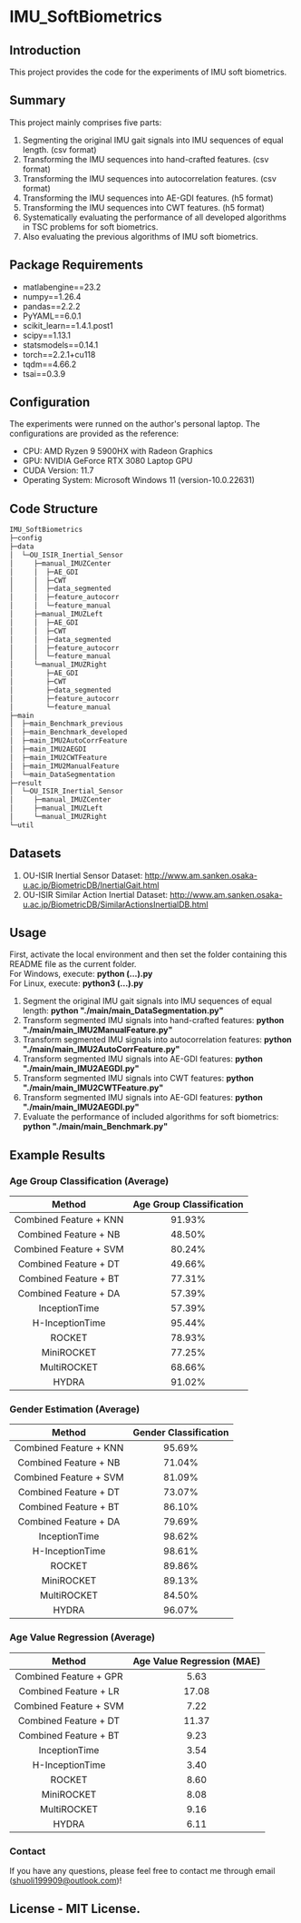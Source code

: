 # IMU_SoftBiometrics

## Introduction
This project provides the code for the experiments of IMU soft biometrics.
## Summary
This project mainly comprises five parts:
1. Segmenting the original IMU gait signals into IMU sequences of equal length. (csv format)
2. Transforming the IMU sequences into hand-crafted features. (csv format)
3. Transforming the IMU sequences into autocorrelation features. (csv format)
4. Transforming the IMU sequences into AE-GDI features. (h5 format)
5. Transforming the IMU sequences into CWT features. (h5 format)
6. Systematically evaluating the performance of all developed algorithms in TSC problems for soft biometrics.
7. Also evaluating the previous algorithms of IMU soft biometrics.
## Package Requirements
- matlabengine==23.2
- numpy==1.26.4
- pandas==2.2.2
- PyYAML==6.0.1
- scikit_learn==1.4.1.post1
- scipy==1.13.1
- statsmodels==0.14.1
- torch==2.2.1+cu118
- tqdm==4.66.2
- tsai==0.3.9
## Configuration
The experiments were runned on the author's personal laptop. The configurations are provided as the reference:
- CPU: AMD Ryzen 9 5900HX with Radeon Graphics
- GPU: NVIDIA GeForce RTX 3080 Laptop GPU
- CUDA Version: 11.7
- Operating System: Microsoft Windows 11 (version-10.0.22631)
## Code Structure
```bash
IMU_SoftBiometrics
├─config
├─data
│  └─OU_ISIR_Inertial_Sensor
│     ├─manual_IMUZCenter
│     │  ├─AE_GDI
│     │  ├─CWT
│     │  ├─data_segmented
│     │  ├─feature_autocorr
│     │  └─feature_manual
│     ├─manual_IMUZLeft
│     │  ├─AE_GDI
│     │  ├─CWT
│     │  ├─data_segmented
│     │  ├─feature_autocorr
│     │  └─feature_manual
│     └─manual_IMUZRight
│        ├─AE_GDI
│        ├─CWT
│        ├─data_segmented
│        ├─feature_autocorr
│        └─feature_manual
├─main
│  ├─main_Benchmark_previous
│  ├─main_Benchmark_developed
│  ├─main_IMU2AutoCorrFeature
│  ├─main_IMU2AEGDI
│  ├─main_IMU2CWTFeature
│  ├─main_IMU2ManualFeature
│  └─main_DataSegmentation
├─result
│  └─OU_ISIR_Inertial_Sensor
│     ├─manual_IMUZCenter
│     ├─manual_IMUZLeft
│     └─manual_IMUZRight
└─util

```
## Datasets
1. OU-ISIR Inertial Sensor Dataset: http://www.am.sanken.osaka-u.ac.jp/BiometricDB/InertialGait.html
2. OU-ISIR Similar Action Inertial Dataset: http://www.am.sanken.osaka-u.ac.jp/BiometricDB/SimilarActionsInertialDB.html
## Usage
First, activate the local environment and then set the folder containing this README file as the current folder.  
For Windows, execute: **python (...).py**  
For Linux, execute: **python3 (...).py**  
1. Segment the original IMU gait signals into IMU sequences of equal length: **python "./main/main_DataSegmentation.py"**
2. Transform segmented IMU signals into hand-crafted features: **python "./main/main_IMU2ManualFeature.py"**
3. Transform segmented IMU signals into autocorrelation features: **python "./main/main_IMU2AutoCorrFeature.py"**
4. Transform segmented IMU signals into AE-GDI features: **python "./main/main_IMU2AEGDI.py"**
5. Transform segmented IMU signals into CWT features: **python "./main/main_IMU2CWTFeature.py"**
6. Transform segmented IMU signals into AE-GDI features: **python "./main/main_IMU2AEGDI.py"**
7. Evaluate the performance of included algorithms for soft biometrics: **python "./main/main_Benchmark.py"**
## Example Results
### Age Group Classification (Average)
| **Method**                          | **Age Group Classification**                 |
|:-----------------------------------:|:-----------------------------:|
| Combined Feature \+ KNN             | 91\.93\%                     |
| Combined Feature \+ NB              | 48\.50\%                     |
| Combined Feature \+ SVM             | 80\.24\%                     |
| Combined Feature \+ DT              | 49\.66\%                     |
| Combined Feature \+ BT              | 77\.31\%                     |
| Combined Feature \+ DA              | 57\.39\%                     |
| InceptionTime                       | 57\.39\%                     |
| H-InceptionTime                     | 95\.44\%                     |
| ROCKET                              | 78\.93\%                     |
| MiniROCKET                          | 77\.25\%                     |
| MultiROCKET                         | 68\.66\%                     |
| HYDRA                               | 91\.02\%                     |
### Gender Estimation (Average)
| **Method**                          | **Gender Classification**                 |
|:-----------------------------------:|:-----------------------------:|
| Combined Feature \+ KNN             | 95\.69\%                     |
| Combined Feature \+ NB              | 71\.04\%                     |
| Combined Feature \+ SVM             | 81\.09\%                     |
| Combined Feature \+ DT              | 73\.07\%                     |
| Combined Feature \+ BT              | 86\.10\%                     |
| Combined Feature \+ DA              | 79\.69\%                     |
| InceptionTime                       | 98\.62\%                     |
| H-InceptionTime                     | 98\.61\%                     |
| ROCKET                              | 89\.86\%                     |
| MiniROCKET                          | 89\.13\%                     |
| MultiROCKET                         | 84\.50\%                     |
| HYDRA                               | 96\.07\%                     |
### Age Value Regression (Average)
| **Method**                          | **Age Value Regression (MAE)**        |
|:-----------------------------------:|:-------------------------:|
| Combined Feature \+ GPR             | 5.63                     |
| Combined Feature \+ LR              | 17.08                     |
| Combined Feature \+ SVM             | 7.22                     |
| Combined Feature \+ DT              | 11.37                     |
| Combined Feature \+ BT              | 9.23                     |
| InceptionTime                       | 3.54                     |
| H-InceptionTime                     | 3.40                     |
| ROCKET                              | 8.60                     |
| MiniROCKET                          | 8.08                     |
| MultiROCKET                         | 9.16                     |
| HYDRA                               | 6.11                     |
### Contact
If you have any questions, please feel free to contact me through email (shuoli199909@outlook.com)!
## License - MIT License.
